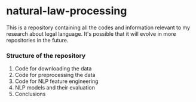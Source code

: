# natural-law-processing
This is a repository containing all the codes and information relevant to my research about legal language. It's possible that it will evolve in more repositories in the future.

### Structure of the repository
01. Code for downloading the data
02. Code for preprocessing the data
03. Code for NLP feature engineering
04. NLP models and their evaluation
05. Conclusions
